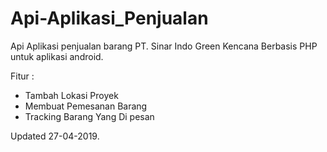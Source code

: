 # Api-Aplikasi_Penjualan
Api Aplikasi penjualan barang PT. Sinar Indo Green Kencana Berbasis PHP untuk aplikasi android.

Fitur :
  - Tambah Lokasi Proyek
  - Membuat Pemesanan Barang
  - Tracking Barang Yang Di pesan
  
  Updated 27-04-2019.
